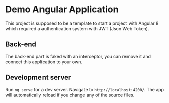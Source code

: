 # Demo Angular Application 

This project is supposed to be a template to start a project with Angular 8 which required a authentication system with JWT (Json Web Token).

## Back-end

The back-end part is faked with an interceptor, you can remove it and connect this application to your own.

## Development server

Run `ng serve` for a dev server. Navigate to `http://localhost:4200/`. The app will automatically reload if you change any of the source files.
